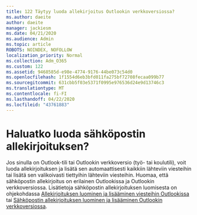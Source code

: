 ```yaml
---
title: 122 Täytyy luoda allekirjoitus Outlookin verkkoversiossa?
ms.author: daeite
author: daeite
manager: jackiesm
ms.date: 04/21/2020
ms.audience: Admin
ms.topic: article
ROBOTS: NOINDEX, NOFOLLOW
localization_priority: Normal
ms.collection: Adm_O365
ms.custom: 122
ms.assetid: 9468585d-e98e-4774-9176-44be073c54d0
ms.openlocfilehash: 1f1554d6eb3bfd011fa275bf72708fecaa099b77
ms.sourcegitcommit: 631cbb5f03e5371f0995e976536d24e9d13746c3
ms.translationtype: MT
ms.contentlocale: fi-FI
ms.lasthandoff: 04/22/2020
ms.locfileid: "43761883"
---
```

# <a name="need-to-create-an-email-signature"></a>Haluatko luoda sähköpostin allekirjoituksen?

Jos sinulla on Outlook-tili tai Outlookin verkkoversio (työ- tai koulutili), voit luoda allekirjoituksen ja lisätä sen automaattisesti kaikkiin lähteviin viesteihin tai lisätä sen valikoivasti tiettyihin lähteviin viesteihin. Huomaa, että sähköpostin allekirjoitus on erilainen Outlookissa ja Outlookin verkkoversiossa. Lisätietoja sähköpostin allekirjoituksen luomisesta on ohjekohdassa [Allekirjoituksen luominen ja lisääminen viesteihin Outlookissa](https://support.office.com/article/8ee5d4f4-68fd-464a-a1c1-0e1c80bb27f2.aspx) tai [Sähköpostin allekirjoituksen luominen ja lisääminen Outlookin verkkoversiossa](https://support.office.com/article/5ff9dcfd-d3f1-447b-b2e9-39f91b074ea3.aspx).

